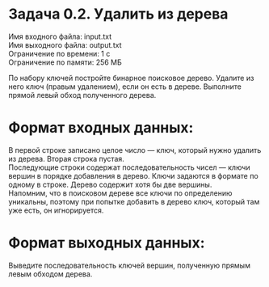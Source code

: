 # Задача 0.2. Удалить из дерева
Имя входного файла: input.txt  
Имя выходного файла: output.txt  
Ограничение по времени: 1 с  
Ограничение по памяти: 256 МБ

По набору ключей постройте бинарное поисковое дерево. Удалите из него ключ (правым удалением), если он есть в дереве. Выполните прямой левый обход полученного дерева.

# Формат входных данных:

В первой строке записано целое число — ключ, который нужно удалить из дерева.
Вторая строка пустая.  
Последующие строки содержат последовательность чисел — ключи вершин в порядке добавления в дерево. Ключи задаются в формате по одному в строке. Дерево содержит хотя бы две вершины.  
Напомним, что в поисковом дереве все ключи по определению уникальны, поэтому при попытке добавить в дерево ключ, который там уже есть, он игнорируется.

# Формат выходных данных:

Выведите последовательность ключей вершин, полученную прямым левым обходом дерева.